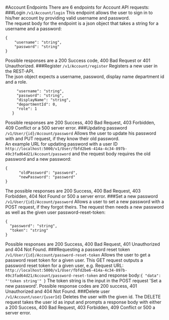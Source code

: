#Account Endpoints
There are 6 endpoints for Account API requests: 
###Login
```/v1/Account/login``` 
This endpoint allows the user to sign in to his/her account by providing valid username and password.\
The request body for the endpoint is a json object that takes a string for a username and a password:
```
{
    "username": "string",
    "password": "string"
}
```
Possible responses are a 200 Success code, 400 Bad Request or 401 Unauthorized.
###Register
```/v1/Account/register```
Registers a new user in the REST-API.  
The json object expects a username, password, display name department id and a role.
```{
     "username": "string",
     "password": "string",
     "displayName": "string",
     "departmentId": 0,
     "role": 1
   }
```
Possible responses are 200 Success, 400 Bad Request, 403 Forbidden, 409 Conflict or a 500 server error.
###Updating password
```/v1/User/{id}/Account/password```
Allows the user to update his password with and PUT request, if they know their old password.  
An example URL for updating password with a user ID ```http://localhost:5000/v1/User/fbfd2be6-414a-4c34-897b-49c3fad64d21/Account/password```
and the request body requires the old password and a new password:   
```
{
      "oldPassword": "password",
      "newPassword": "password"
}
```
The possible responses are 200 Success, 400 Bad Request, 403 Forbidden, 404 Not Found or 500 a server error.
###Set a new password
```/v1/User/{id}/Account/password``` Allows a user to set a new password with a POST request, if they forgot theirs.
The request then needs a new password as well as the given user password-reset-token:
```
{ 
  "password": "string",
  "token": "string"
}
```
Possible responses are 200 Success, 400 Bad Request, 401 Unauthorized and 404 Not Found.
###Requesting a password reset token
```/v1/User/{id}/Account/password-reset-token``` Allows the user to get a password reset token for a given user.
This GET request outputs a password reset token for a given user, e.g.
Request URL: ````http://localhost:5000/v1/User/fbfd2be6-414a-4c34-897b-49c3fad64d21/Account/password-reset-token```` and response body:```{
"data": "'token string'"
}```
The token string is the input in the POST request 'Set a new password'.
Possible response codes are 200 success, 401 Unauthorized and 404 Not Found.
###Delete user
````/v1/Account/user/{userId}```` Deletes the user with the given id.
The DELETE request takes the user id as input and prompts a response body with either a 200 Success, 400 Bad Request, 403 Forbidden, 409 Conflict or 500 a server error.

                                                                                                 